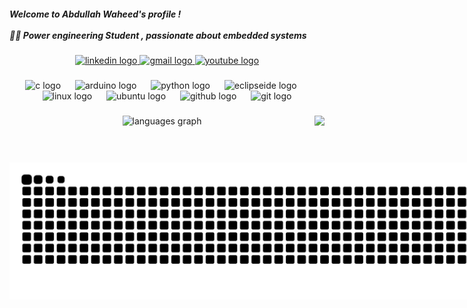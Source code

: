 <h5 align="left">Welcome to Abdullah Waheed's profile ! <br><br>👨‍💻 Power engineering Student , passionate about embedded systems</h5>

###

<div align="center">
  <a href="https://www.linkedin.com/in/abdullah-waheed-a04607227/" target="_blank">
    <img src="https://raw.githubusercontent.com/maurodesouza/profile-readme-generator/master/src/assets/icons/social/linkedin/default.svg" width="67" height="42" alt="linkedin logo"  />
  </a>
  <a href="abdullahwahedd1410@gmail.com" target="_blank">
    <img src="https://raw.githubusercontent.com/maurodesouza/profile-readme-generator/master/src/assets/icons/social/gmail/default.svg" width="67" height="42" alt="gmail logo"  />
  </a>
  <a href="https://www.youtube.com/@abdullahwaheed5684" target="_blank">
    <img src="https://raw.githubusercontent.com/maurodesouza/profile-readme-generator/master/src/assets/icons/social/youtube/default.svg" width="67" height="42" alt="youtube logo"  />
  </a>
</div>

###

<div align="center">
  <img src="https://cdn.jsdelivr.net/gh/devicons/devicon/icons/c/c-original.svg" height="42" alt="c logo"  />
  <img width="15" />
  <img src="https://cdn.simpleicons.org/arduino/00979D" height="42" alt="arduino logo"  />
  <img width="15" />
  <img src="https://skillicons.dev/icons?i=py" height="42" alt="python logo"  />
  <img width="15" />
  <img src="https://skillicons.dev/icons?i=eclipse" height="42" alt="eclipseide logo"  />
  <img width="15" />
  <img src="https://skillicons.dev/icons?i=linux" height="42" alt="linux logo"  />
  <img width="15" />
  <img src="https://cdn.simpleicons.org/ubuntu/E95420" height="42" alt="ubuntu logo"  />
  <img width="15" />
  <img src="https://cdn.simpleicons.org/github/181717" height="42" alt="github logo"  />
  <img width="15" />
  <img src="https://skillicons.dev/icons?i=git" height="42" alt="git logo"  />
</div>

###

<img align="right" height="75" src="https://user-images.githubusercontent.com/74038190/212284087-bbe7e430-757e-4901-90bf-4cd2ce3e1852.gif"  />

###

<div align="center">
  <img src="https://github-readme-stats.vercel.app/api/top-langs?username=Abdullahwaheed03&locale=en&hide_title=true&layout=compact&card_width=320&langs_count=5&theme=dark&hide_border=false" height="150" alt="languages graph"  />
</div>

###

<br clear="both">

<img alt="github contribution grid snake animation" src="https://raw.githubusercontent.com/platane/snk/output/github-contribution-grid-snake.svg" style="visibility:visible;max-width:200%;">


